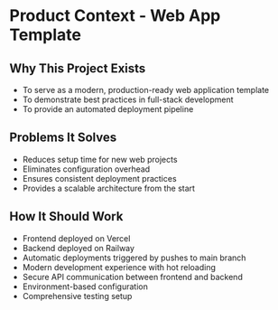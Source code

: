# Product Context - Web App Template

## Why This Project Exists

- To serve as a modern, production-ready web application template
- To demonstrate best practices in full-stack development
- To provide an automated deployment pipeline

## Problems It Solves

- Reduces setup time for new web projects
- Eliminates configuration overhead
- Ensures consistent deployment practices
- Provides a scalable architecture from the start

## How It Should Work

- Frontend deployed on Vercel
- Backend deployed on Railway
- Automatic deployments triggered by pushes to main branch
- Modern development experience with hot reloading
- Secure API communication between frontend and backend
- Environment-based configuration
- Comprehensive testing setup
